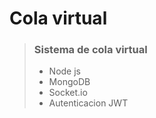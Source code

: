 # Cola virtual

> ### Sistema de cola virtual
> - Node js
> - MongoDB
> - Socket.io
> - Autenticacion JWT